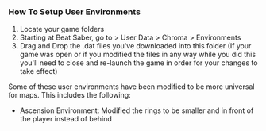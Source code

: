 ### How To Setup User Environments

1. Locate your game folders
2. Starting at Beat Saber, go to > User Data > Chroma > Environments
3. Drag and Drop the .dat files you've downloaded into this folder
(If your game was open or if you modified the files in any way while you did this you'll need to close and re-launch the game in order for your changes to take effect)

Some of these user environments have been modified to be more universal for maps. This includes the following:

- Ascension Environment: Modified the rings to be smaller and in front of the player instead of behind